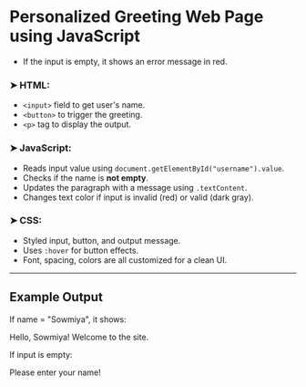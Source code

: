 #  Personalized Greeting Web Page using JavaScript
- If the input is empty, it shows an error message in red.


### ➤ HTML:
- `<input>` field to get user's name.
- `<button>` to trigger the greeting.
- `<p>` tag to display the output.

### ➤ JavaScript:
- Reads input value using `document.getElementById("username").value`.
- Checks if the name is **not empty**.
- Updates the paragraph with a message using `.textContent`.
- Changes text color if input is invalid (red) or valid (dark gray).

### ➤ CSS:
- Styled input, button, and output message.
- Uses `:hover` for button effects.
- Font, spacing, colors are all customized for a clean UI.

---

##  Example Output
If name = "Sowmiya", it shows:

Hello, Sowmiya! Welcome to the site.

If input is empty:

Please enter your name!



